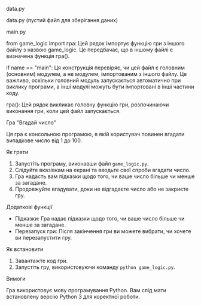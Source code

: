 data.py

data.py (пустий файл для зберігання даних)




main.py

from game_logic import гра: Цей рядок імпортує функцію гри з іншого файлу з назвою game_logic. Це передбачає, що в іншому файлі є визначена функція гра().

if name == "main": Ця конструкція перевіряє, чи цей файл є головним (основним) модулем, а не модулем, імпортованим з іншого файлу. Це важливо, оскільки головний модуль запускається автоматично при виклику програми, а інші модулі можуть бути імпортовані в інші частини коду.

гра(): Цей рядок викликає головну функцію гри, розпочинаючи виконання гри, коли цей файл запускається.






 Гра "Вгадай число"

Ця гра є консольною програмою, в якій користувач повинен вгадати випадкове число від 1 до 100.

 Як грати

1. Запустіть програму, виконавши файл `game_logic.py`.
2. Слідуйте вказівкам на екрані та вводьте свої спроби вгадати число.
3. Гра надасть вам підказки щодо того, чи ваше число більше чи менше за загадане.
4. Продовжуйте вгадувати, доки не відгадаєте число або не закриєте гру.

 Додаткові функції

- Підказки: Гра надає підказки щодо того, чи ваше число більше чи менше за загадане.
- Перезапуск гри: Після закінчення гри ви можете вибрати, чи хочете ви перезапустити гру.

 Як встановити

1. Завантажте код гри.
2. Запустіть гру, використовуючи команду `python game_logic.py`.

 Вимоги

Гра використовує мову програмування Python. Вам слід мати встановлену версію Python 3 для коректної роботи.

